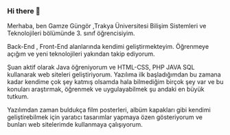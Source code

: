 ### Hi there 👋

Merhaba, ben Gamze Güngör ,Trakya Üniversitesi Bilişim Sistemleri ve Teknolojileri bölümünde 3. sınıf öğrencisiyim. 

Back-End , Front-End alanlarında kendimi geliştirmekteyim. Öğrenmeye açığım ve yeni teknolojileri yakından takip ediyorum. 

Şuan aktif olarak Java öğreniyorum ve HTML-CSS, PHP JAVA SQL kullanarak web siteleri geliştiriyorum. 
Yazılıma ilk başladığımdan bu zamana kadar kendime çok şey katmış olsamda hala bilmediğim birçok şey var ve bu konuları araştırmak, öğrenmek ve uygulayabilmek şu andaki en büyük tutkum.

Yazılımdan zaman buldukça film posterleri, albüm kapakları gibi kendimi geliştirebilmek için yaratıcı tasarımlar yapmaya özen gösteriyorum ve bunları web sitelerimde kullanmaya çalışıyorum.
